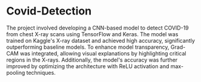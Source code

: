 # Covid-Detection
The project involved developing a CNN-based model to detect COVID-19 from chest X-ray scans using TensorFlow and Keras. The model was trained on Kaggle's X-ray dataset and achieved high accuracy, significantly outperforming baseline models. To enhance model transparency, Grad-CAM was integrated, allowing visual explanations by highlighting critical regions in the X-rays. Additionally, the model's accuracy was further improved by optimizing the architecture with ReLU activation and max-pooling techniques.
